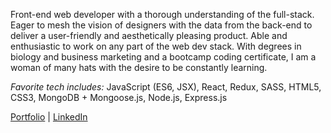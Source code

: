 Front-end web developer with a thorough understanding of the full-stack. Eager to mesh the vision of designers with the data from the back-end to deliver a user-friendly and aesthetically pleasing product. Able and enthusiastic to work on any part of the web dev stack. With degrees in biology and business marketing and a bootcamp coding certificate, I am a woman of many hats with the desire to be constantly learning.

*Favorite tech includes:* JavaScript (ES6, JSX), React, Redux, SASS, HTML5, CSS3, MongoDB + Mongoose.js, Node.js, Express.js

[Portfolio](https://www.baileedast.com/) | [LinkedIn](https://www.linkedin.com/in/bailee-dastugue/)
